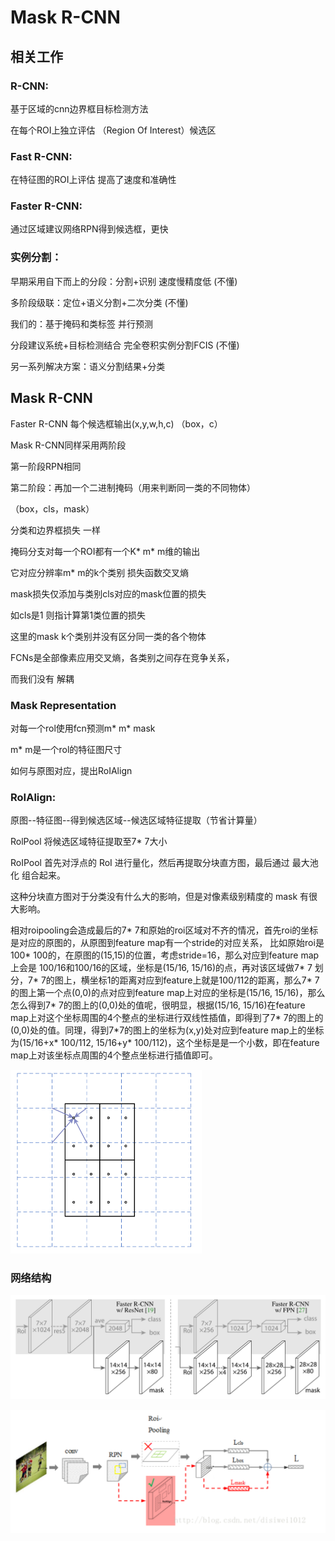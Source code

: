# Mask R-CNN

## 相关工作

### R-CNN:

基于区域的cnn边界框目标检测方法

在每个ROI上独立评估   （Region Of Interest）候选区

### Fast R-CNN:

在特征图的ROI上评估   提高了速度和准确性

### Faster R-CNN:

通过区域建议网络RPN得到候选框，更快

### 实例分割：

早期采用自下而上的分段：分割+识别  速度慢精度低   (不懂)

多阶段级联：定位+语义分割+二次分类  (不懂)

我们的：基于掩码和类标签 并行预测

分段建议系统+目标检测结合  完全卷积实例分割FCIS (不懂)

另一系列解决方案：语义分割结果+分类

## Mask R-CNN

Faster R-CNN 每个候选框输出(x,y,w,h,c)  （box，c）

Mask R-CNN同样采用两阶段

第一阶段RPN相同

第二阶段：再加一个二进制掩码（用来判断同一类的不同物体）

（box，cls，mask）

分类和边界框损失 一样

掩码分支对每一个ROI都有一个K* m* m维的输出

它对应分辨率m* m的k个类别   损失函数交叉熵

mask损失仅添加与类别cls对应的mask位置的损失

如cls是1 则指计算第1类位置的损失 

这里的mask k个类别并没有区分同一类的各个物体

FCNs是全部像素应用交叉熵，各类别之间存在竞争关系，

而我们没有 解耦

### Mask Representation

对每一个rol使用fcn预测m* m* mask

m* m是一个rol的特征图尺寸

如何与原图对应，提出RoIAlign 

### RoIAlign:

原图--特征图--得到候选区域--候选区域特征提取（节省计算量）

RolPool 将候选区域特征提取至7* 7大小

RoIPool 首先对浮点的 RoI 进行量化，然后再提取分块直方图，最后通过 最大池化 组合起来。

这种分块直方图对于分类没有什么大的影响，但是对像素级别精度的 mask 有很大影响。

相对roipooling会造成最后的7* 7和原始的roi区域对不齐的情况，首先roi的坐标是对应的原图的，从原图到feature map有一个stride的对应关系， 比如原始roi是100* 100的，在原图的(15,15)的位置，考虑stride=16，那么对应到feature map上会是 100/16和100/16的区域，坐标是(15/16, 15/16)的点，再对该区域做7* 7 划分，7* 7的图上，横坐标1的距离对应到feature上就是100/112的距离，那么7* 7的图上第一个点(0,0)的点对应到feature map上对应的坐标是(15/16, 15/16)，那么怎么得到7* 7的图上的(0,0)处的值呢，很明显，根据(15/16, 15/16)在feature map上对这个坐标周围的4个整点的坐标进行双线性插值，即得到了7* 7的图上的(0,0)处的值。同理，得到7\*7的图上的坐标为(x,y)处对应到feature map上的坐标为(15/16+x*  100/112, 15/16+y* 100/112)，这个坐标是是一个小数，即在feature map上对该坐标点周围的4个整点坐标进行插值即可。

<img src="mask_rcnn.assets/image-20220501140033396.png" alt="image-20220501140033396" style="zoom:50%;" />

### 网络结构

![image-20220501140323142](mask_rcnn.assets/image-20220501140323142.png)

![image-20220501141337090](mask_rcnn.assets/image-20220501141337090.png)

